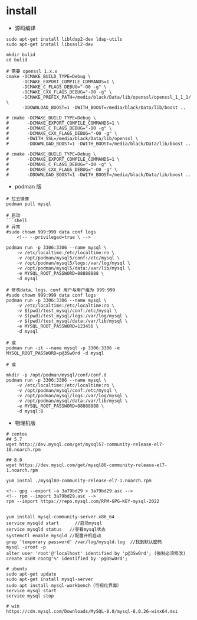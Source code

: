 # install

- 源码编译
```shell
sudo apt-get install libldap2-dev ldap-utils
sudo apt-get install libsasl2-dev

mkdir bulid
cd bulid

# 需要 openssl 1.x.x
cmake -DCMAKE_BUILD_TYPE=Debug \
      -DCMAKE_EXPORT_COMPILE_COMMANDS=1 \
      -DCMAKE_C_FLAGS_DEBUG="-O0 -g" \
      -DCMAKE_CXX_FLAGS_DEBUG="-O0 -g" \
      -DCMAKE_PREFIX_PATH=/media/black/Data/lib/openssl/openssl_1_1_1/ \
      -DDOWNLOAD_BOOST=1 -DWITH_BOOST=/media/black/Data/lib/boost ..

# cmake -DCMAKE_BUILD_TYPE=Debug \
#       -DCMAKE_EXPORT_COMPILE_COMMANDS=1 \
#       -DCMAKE_C_FLAGS_DEBUG="-O0 -g" \
#       -DCMAKE_CXX_FLAGS_DEBUG="-O0 -g" \
#       -DWITH_SSL=/media/black/Data/lib/openssl \
#       -DDOWNLOAD_BOOST=1 -DWITH_BOOST=/media/black/Data/lib/boost ..

# cmake -DCMAKE_BUILD_TYPE=Debug \
#       -DCMAKE_EXPORT_COMPILE_COMMANDS=1 \
#       -DCMAKE_C_FLAGS_DEBUG="-O0 -g" \
#       -DCMAKE_CXX_FLAGS_DEBUG="-O0 -g" \
#       -DDOWNLOAD_BOOST=1 -DWITH_BOOST=/media/black/Data/lib/boost ..
```

- podman 版
```shell
# 拉去镜像
podman pull mysql

# 启动
```shell
# 异常
#sudo chowm 999:999 data conf logs
    <!-- --privileged=true \ -->

podman run -p 3306:3306 --name mysql \
    -v /etc/localtime:/etc/localtime:ro \
    -v /opt/podman/mysql5/conf:/etc/mysql \
    -v /opt/podman/mysql5/logs:/var/log/mysql \
    -v /opt/podman/mysql5/data:/var/lib/mysql \
    -e MYSQL_ROOT_PASSWORD=88888888 \
    -d mysql

# 修改data、logs、conf 用户与用户组为 999:999
#sudo chowm 999:999 data conf logs
podman run -p 3306:3306 --name mysql \
    -v /etc/localtime:/etc/localtime:ro \
    -v $(pwd)/test_mysql/conf:/etc/mysql \
    -v $(pwd)/test_mysql/logs:/var/log/mysql \
    -v $(pwd)/test_mysql/data:/var/lib/mysql \
    -e MYSQL_ROOT_PASSWORD=123456 \
    -d mysql

# 或
podman run -it --name mysql -p 3306:3306 -e MYSQL_ROOT_PASSWORD=p@3Sw0rd -d mysql

# 或

mkdir -p /opt/podman/mysql/conf/conf.d
podman run -p 3306:3306 --name mysql \
    -v /etc/localtime:/etc/localtime:ro \
    -v /opt/podman/mysql/conf:/etc/mysql \
    -v /opt/podman/mysql/logs:/var/log/mysql \
    -v /opt/podman/mysql/data:/var/lib/mysql \
    -e MYSQL_ROOT_PASSWORD=88888888 \
    -d mysql:8
```

- 物理机版
```shell
# centos
## 5.7
wget http://dev.mysql.com/get/mysql57-community-release-el7-10.noarch.rpm

## 8.0
wget https://dev.mysql.com/get/mysql80-community-release-el7-1.noarch.rpm

yum instal ./mysql80-community-release-el7-1.noarch.rpm 

<!-- gpg --export -a 3a79bd29 > 3a79bd29.asc -->
<!-- rpm --import 3a79bd29.asc -->
rpm --import https://repo.mysql.com/RPM-GPG-KEY-mysql-2022


yum install mysql-community-server.x86_64 
service mysqld start      //启动mysql 
service mysqld status   //查看mysql状态 
systemctl enable mysqld //配置开机启动 
grep 'temporary password' /var/log/mysqld.log  //找到默认密码
mysql -uroot -p
alter user 'root'@'localhost' identified by 'p@3Sw0rd'; (强制必须修改)
create USER root@'%' identified by 'p@3Sw0rd';

# ubuntu
sudo apt-get update 
sudo apt-get install mysql-server 
sudo apt install mysql-workbench（可视化界面） 
service mysql start 
service mysql stop 

# win
https://cdn.mysql.com/Downloads/MySQL-8.0/mysql-8.0.26-winx64.msi 
```

